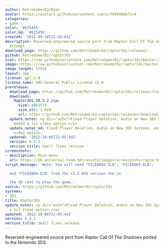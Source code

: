 ```yaml
---
author: RetroGamer02/Ryan
avatar: https://avatars.githubusercontent.com/u/70994866?v=4
categories:
- game
color: '#625456'
color_bg: '#625456'
created: '2022-09-10T22:26:05Z'
description: Reversed-engineered source port from Raptor Call Of The Shadows 3DS Port
  Attempt
download_page: https://github.com/RetroGamer02/raptor3ds/releases
github: RetroGamer02/raptor3ds
icon: https://raw.githubusercontent.com/RetroGamer02/raptor3ds/master/rapicon.png
image: https://raw.githubusercontent.com/RetroGamer02/raptor3ds/master/RapBanner.png
image_length: 37938
layout: app
license: gpl-2.0
license_name: GNU General Public License v2.0
prerelease:
  download_page: https://github.com/RetroGamer02/raptor3ds/releases/tag/0.5.2
  downloads:
    Raptor3DS.V0.5.2.zip:
      size: 4063574
      size_str: 3 MiB
      url: https://github.com/RetroGamer02/raptor3ds/releases/download/0.5.2/Raptor3DS.V0.5.2.zip
  update_notes: <p dir="auto">Fixed Player Deletion, Audio on New 3DS Systems, and
    Added a 1v1 video option.</p>
  update_notes_md: Fixed Player Deletion, Audio on New 3DS Systems, and Added a 1v1
    video option.
  updated: '2022-10-06T22:05:44Z'
  version: 0.5.2
  version_title: Small fixes release
screenshots:
- description: Main menu
  url: https://db.universal-team.net/assets/images/screenshots/raptor3ds/main-menu.png
script_message: 'Note: You will need "FILE0002.GLB", "FILE0003.GLB",

  and "FILE0004.GLB" from the v1.2 DOS version the in

  the SD root to play the game.'
source: https://github.com/RetroGamer02/raptor3ds
systems:
- 3DS
title: Raptor3DS
update_notes: <p dir="auto">Fixed Player Deletion, Audio on New 3DS Systems, and Added
  a 1v1 video option.</p>
updated: '2022-10-06T22:05:44Z'
version: 0.5.2
version_title: Small fixes release
---
```

Reversed-engineered source port from Raptor Call Of The Shadows ported to the Nintendo 3DS.